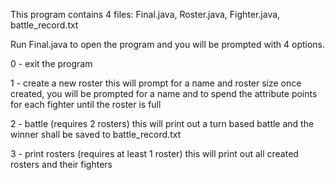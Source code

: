 This program contains 4 files: Final.java, Roster.java, Fighter.java, battle_record.txt

Run Final.java to open the program and you will be prompted with 4 options.

0 - exit the program

1 - create a new roster
  this will prompt for a name and roster size
  once created, you will be prompted for a name and to spend the attribute points for each fighter until the roster is full

2 - battle (requires 2 rosters)
  this will print out a turn based battle and the winner shall be saved to battle_record.txt

3 - print rosters (requires at least 1 roster)
  this will print out all created rosters and their fighters

